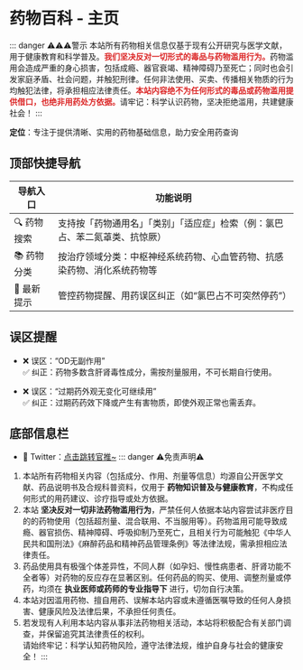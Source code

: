 # 药物百科 - 主页

::: danger ⚠️⚠️⚠️警示
本站所有药物相关信息仅基于现有公开研究与医学文献，用于健康教育和科学普及。<span style="color: #dc2626; font-weight: bold;">我们坚决反对一切形式的毒品与药物滥用行为。</span>药物滥用会造成严重的身心损害，包括成瘾、器官衰竭、精神障碍乃至死亡；同时也会引发家庭矛盾、社会问题，并触犯刑律。任何非法使用、买卖、传播相关物质的行为均触犯法律，将承担相应法律责任。<span style="color: #dc2626; font-weight: bold;">本站内容绝不为任何形式的毒品或药物滥用提供借口，也绝非用药处方依据。</span>请牢记：科学认识药物，坚决拒绝滥用，共建健康社会！
:::

**定位**：专注于提供清晰、实用的药物基础信息，助力安全用药查询

## 顶部快捷导航

| 导航入口       | 功能说明                                                                 |
|----------------|--------------------------------------------------------------------------|
| 🔍 药物搜索    | 支持按「药物通用名」「类别」「适应症」检索（例：氯巴占、苯二氮䓬类、抗惊厥） |
| 📚 药物分类    | 按治疗领域分类：中枢神经系统药物、心血管药物、抗感染药物、消化系统药物等     |
| 📢 最新提示    | 管控药物提醒、用药误区纠正（如“氯巴占不可突然停药”）                       |


## 误区提醒

- ❌ 误区：“OD无副作用”  
  ✅ 纠正：药物多数含肝肾毒性成分，需按剂量服用，不可长期自行使用。
  
- ❌ 误区：“过期药外观无变化可继续用”  
  ✅ 纠正：过期药药效下降或产生有害物质，即使外观正常也需丢弃。

## 底部信息栏

- 📌 Twitter：[点击跳转官推~](https://x.com/yaowubaike)
::: danger ⚠️免责声明⚠️
1. 本站所有药物相关内容（包括成分、作用、剂量等信息）均源自公开医学文献、药品说明书及合规科普资料，仅用于 **药物知识普及与健康教育**，不构成任何形式的用药建议、诊疗指导或处方依据。  
2. 本站 **坚决反对一切非法药物滥用行为**，严禁任何人依据本站内容尝试非医疗目的的药物使用（包括超剂量、混合联用、不当服用等）。药物滥用可能导致成瘾、器官损伤、精神障碍、呼吸抑制乃至死亡，且相关行为可能触犯《中华人民共和国刑法》《麻醉药品和精神药品管理条例》等法律法规，需承担相应法律责任。  
3. 药品使用具有极强个体差异性，不同人群（如孕妇、慢性病患者、肝肾功能不全者等）对药物的反应存在显著区别。任何药品的购买、使用、调整剂量或停药，均须在 **执业医师或药师的专业指导下** 进行，切勿自行决策。  
4. 本站对因滥用药物、擅自用药、误解本站内容或未遵循医嘱导致的任何人身损害、健康风险及法律后果，不承担任何责任。  
5. 若发现有人利用本站内容从事非法药物相关活动，本站将积极配合有关部门调查，并保留追究其法律责任的权利。  
请始终牢记：科学认知药物风险，遵守法律法规，维护自身与社会的健康安全！
:::